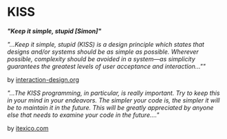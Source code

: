 # KISS

<b><i>"Keep it simple, stupid [Simon]"</i></b>

<i>"...Keep it simple, stupid (KISS) is a design principle which states that designs and/or systems
should be as simple as possible. Wherever possible, complexity should be avoided in a system—as
simplicity guarantees the greatest levels of user acceptance and interaction...""</i>

by [interaction-design.org](https://www.interaction-design.org/literature/topics/keep-it-simple-stupid)

<i>"...The KISS programming, in particular, is really important. Try to keep this in your mind in
your endeavors. The simpler your code is, the simpler it will be to maintain it in the future. This
will be greatly appreciated by anyone else that needs to examine your code in the future...."</i>

by [itexico.com](https://www.itexico.com/blog/software-development-kiss-yagni-dry-3-principles-to-simplify-your-life)
